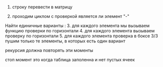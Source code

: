 



1. строку перевести в матрицу 

2. проходим циклом с проверкой является ли элемент "-"


Найти единичные варианты :
3. для каждого элемента мы вызываем функцию проверки по горизонтали 
4. для каждого элемента вызываем проверку по горизонтали 
5. для каждого элемента проверка в боксе 3/3
пушим только те элементы, в которых есть один вариант 
 
рекурсия должна повторять эти моменты 

стоп момент это когда таблица заполенна и нет пустых ячеек



